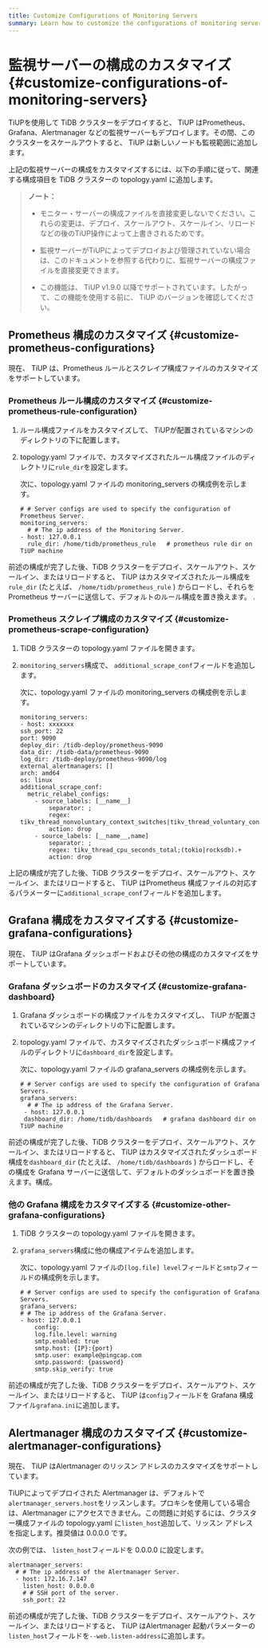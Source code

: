 ```yaml
---
title: Customize Configurations of Monitoring Servers
summary: Learn how to customize the configurations of monitoring servers managed by TiUP
---
```


# 監視サーバーの構成のカスタマイズ {#customize-configurations-of-monitoring-servers}

TiUPを使用して TiDB クラスターをデプロイすると、 TiUP はPrometheus、Grafana、Alertmanager などの監視サーバーもデプロイします。その間、このクラスターをスケールアウトすると、 TiUP は新しいノードも監視範囲に追加します。

上記の監視サーバーの構成をカスタマイズするには、以下の手順に従って、関連する構成項目を TiDB クラスターの topology.yaml に追加します。

> **ノート：**
>
> -   モニター・サーバーの構成ファイルを直接変更しないでください。これらの変更は、デプロイ、スケールアウト、スケールイン、リロードなどの後のTiUP操作によって上書きされるためです。
>
> -   監視サーバーがTiUPによってデプロイおよび管理されていない場合は、このドキュメントを参照する代わりに、監視サーバーの構成ファイルを直接変更できます。
>
> -   この機能は、 TiUP v1.9.0 以降でサポートされています。したがって、この機能を使用する前に、 TiUP のバージョンを確認してください。

## Prometheus 構成のカスタマイズ {#customize-prometheus-configurations}

現在、 TiUP は、Prometheus ルールとスクレイプ構成ファイルのカスタマイズをサポートしています。

### Prometheus ルール構成のカスタマイズ {#customize-prometheus-rule-configuration}

1.  ルール構成ファイルをカスタマイズして、 TiUPが配置されているマシンのディレクトリの下に配置します。

2.  topology.yaml ファイルで、カスタマイズされたルール構成ファイルのディレクトリに`rule_dir`を設定します。

    次に、topology.yaml ファイルの monitoring_servers の構成例を示します。

    ```
    # # Server configs are used to specify the configuration of Prometheus Server.
    monitoring_servers:
      # # The ip address of the Monitoring Server.
    - host: 127.0.0.1
      rule_dir: /home/tidb/prometheus_rule   # prometheus rule dir on TiUP machine
    ```

前述の構成が完了した後、TiDB クラスターをデプロイ、スケールアウト、スケールイン、またはリロードすると、 TiUP はカスタマイズされたルール構成を`rule_dir` (たとえば、 `/home/tidb/prometheus_rule` ) からロードし、それらを Prometheus サーバーに送信して、デフォルトのルール構成を置き換えます。 .

### Prometheus スクレイプ構成のカスタマイズ {#customize-prometheus-scrape-configuration}

1.  TiDB クラスターの topology.yaml ファイルを開きます。

2.  `monitoring_servers`構成で、 `additional_scrape_conf`フィールドを追加します。

    次に、topology.yaml ファイルの monitoring_servers の構成例を示します。

    ```
    monitoring_servers:
    - host: xxxxxxx
    ssh_port: 22
    port: 9090
    deploy_dir: /tidb-deploy/prometheus-9090
    data_dir: /tidb-data/prometheus-9090
    log_dir: /tidb-deploy/prometheus-9090/log
    external_alertmanagers: []
    arch: amd64
    os: linux
    additional_scrape_conf:
      metric_relabel_configs:
        - source_labels: [__name__]
            separator: ;
            regex: tikv_thread_nonvoluntary_context_switches|tikv_thread_voluntary_context_switches|tikv_threads_io_bytes_total
            action: drop
        - source_labels: [__name__,name]
            separator: ;
            regex: tikv_thread_cpu_seconds_total;(tokio|rocksdb).+
            action: drop
    ```

上記の構成が完了した後、TiDB クラスターをデプロイ、スケールアウト、スケールイン、またはリロードすると、 TiUP はPrometheus 構成ファイルの対応するパラメーターに`additional_scrape_conf`フィールドを追加します。

## Grafana 構成をカスタマイズする {#customize-grafana-configurations}

現在、 TiUP はGrafana ダッシュボードおよびその他の構成のカスタマイズをサポートしています。

### Grafana ダッシュボードのカスタマイズ {#customize-grafana-dashboard}

1.  Grafana ダッシュボードの構成ファイルをカスタマイズし、 TiUP が配置されているマシンのディレクトリの下に配置します。

2.  topology.yaml ファイルで、カスタマイズされたダッシュボード構成ファイルのディレクトリに`dashboard_dir`を設定します。

    次に、topology.yaml ファイルの grafana_servers の構成例を示します。

    ```
    # # Server configs are used to specify the configuration of Grafana Servers.
    grafana_servers:
      # # The ip address of the Grafana Server.
     - host: 127.0.0.1
     dashboard_dir: /home/tidb/dashboards   # grafana dashboard dir on TiUP machine
    ```

前述の構成が完了した後、TiDB クラスターをデプロイ、スケールアウト、スケールイン、またはリロードすると、 TiUP はカスタマイズされたダッシュボード構成を`dashboard_dir` (たとえば、 `/home/tidb/dashboards` ) からロードし、その構成を Grafana サーバーに送信して、デフォルトのダッシュボードを置き換えます。構成。

### 他の Grafana 構成をカスタマイズする {#customize-other-grafana-configurations}

1.  TiDB クラスターの topology.yaml ファイルを開きます。

2.  `grafana_servers`構成に他の構成アイテムを追加します。

    次に、topology.yaml ファイルの`[log.file] level`フィールドと`smtp`フィールドの構成例を示します。

    ```
    # # Server configs are used to specify the configuration of Grafana Servers.
    grafana_servers:
    # # The ip address of the Grafana Server.
    - host: 127.0.0.1
        config:
        log.file.level: warning
        smtp.enabled: true
        smtp.host: {IP}:{port}
        smtp.user: example@pingcap.com
        smtp.password: {password}
        smtp.skip_verify: true
    ```

前述の構成が完了した後、TiDB クラスターをデプロイ、スケールアウト、スケールイン、またはリロードすると、 TiUP は`config`フィールドを Grafana 構成ファイル`grafana.ini`に追加します。

## Alertmanager 構成のカスタマイズ {#customize-alertmanager-configurations}

現在、 TiUP はAlertmanager のリッスン アドレスのカスタマイズをサポートしています。

TiUPによってデプロイされた Alertmanager は、デフォルトで`alertmanager_servers.host`をリッスンします。プロキシを使用している場合は、Alertmanager にアクセスできません。この問題に対処するには、クラスター構成ファイルの topology.yaml に`listen_host`追加して、リッスン アドレスを指定します。推奨値は 0.0.0.0 です。

次の例では、 `listen_host`フィールドを 0.0.0.0 に設定します。

```
alertmanager_servers:
  # # The ip address of the Alertmanager Server.
  - host: 172.16.7.147
    listen_host: 0.0.0.0
    # # SSH port of the server.
    ssh_port: 22
```

前述の構成が完了した後、TiDB クラスターをデプロイ、スケールアウト、スケールイン、またはリロードすると、 TiUP はAlertmanager 起動パラメーターの`listen_host`フィールドを`--web.listen-address`に追加します。
